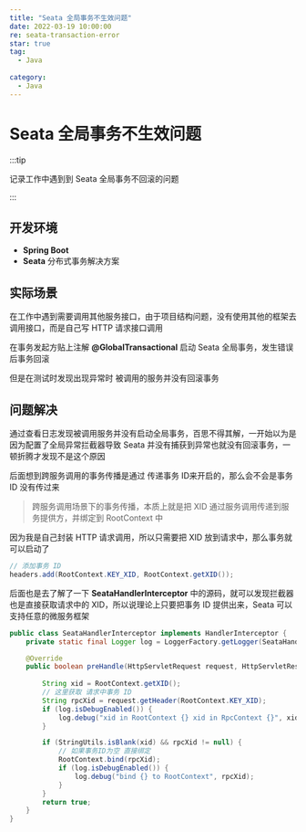 ```yaml
---
title: "Seata 全局事务不生效问题"
date: 2022-03-19 10:00:00
re: seata-transaction-error
star: true
tag: 
  - Java
    
category:
  - Java
---
```


# Seata 全局事务不生效问题

:::tip

记录工作中遇到到 Seata 全局事务不回滚的问题

:::

## 开发环境

- **Spring Boot**
- **Seata** 分布式事务解决方案

## 实际场景

在工作中遇到需要调用其他服务接口，由于项目结构问题，没有使用其他的框架去调用接口，而是自己写 HTTP 请求接口调用

在事务发起方贴上注解 **@GlobalTransactional** 启动 Seata 全局事务，发生错误后事务回滚

但是在测试时发现出现异常时 被调用的服务并没有回滚事务

## 问题解决

 通过查看日志发现被调用服务并没有启动全局事务，百思不得其解，一开始以为是因为配置了全局异常拦截器导致 Seata 并没有捕获到异常也就没有回滚事务，一顿折腾才发现不是这个原因

后面想到跨服务调用的事务传播是通过 传递事务 ID来开启的，那么会不会是事务 ID 没有传过来

> 跨服务调用场景下的事务传播，本质上就是把 XID 通过服务调用传递到服务提供方，并绑定到 RootContext 中

因为我是自己封装 HTTP 请求调用，所以只需要把 XID 放到请求中，那么事务就可以启动了

```java
// 添加事务 ID
headers.add(RootContext.KEY_XID, RootContext.getXID());
```

后面也是去了解了一下 **SeataHandlerInterceptor** 中的源码，就可以发现拦截器也是直接获取请求中的 XID，所以说理论上只要把事务 ID 提供出来，Seata 可以支持任意的微服务框架

```java
public class SeataHandlerInterceptor implements HandlerInterceptor {
	private static final Logger log = LoggerFactory.getLogger(SeataHandlerInterceptor.class);

	@Override
	public boolean preHandle(HttpServletRequest request, HttpServletResponse response, Object handler) {
		
        String xid = RootContext.getXID();
        // 这里获取 请求中事务 ID
		String rpcXid = request.getHeader(RootContext.KEY_XID);
		if (log.isDebugEnabled()) {
			log.debug("xid in RootContext {} xid in RpcContext {}", xid, rpcXid);
		}

		if (StringUtils.isBlank(xid) && rpcXid != null) {
            // 如果事务ID为空 直接绑定
			RootContext.bind(rpcXid);
			if (log.isDebugEnabled()) {
				log.debug("bind {} to RootContext", rpcXid);
			}
		}
		return true;
	}
}
```

